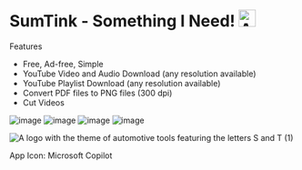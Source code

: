 # SumTink - Something I Need! <img src="https://github.com/user-attachments/assets/bfec6535-36de-49de-8787-732b97a7a69d" alt="Automotive Tools Logo" width="30" />

Features
- Free, Ad-free, Simple
- YouTube Video and Audio Download (any resolution available)
- YouTube Playlist Download (any resolution available)
- Convert PDF files to PNG files (300 dpi)
- Cut Videos

![image](https://github.com/user-attachments/assets/43050aec-e474-49cd-bf59-1432ea115013)
![image](https://github.com/user-attachments/assets/ce57b01c-a9f3-4869-a6b5-8542f07812b0)
![image](https://github.com/user-attachments/assets/8fd81e88-4c6f-46dd-a473-5a56f2be521c)
![image](https://github.com/user-attachments/assets/1e6ec982-42ba-4146-8748-6ca04ab7df21)





![A logo with the theme of automotive tools featuring the letters S and T (1)](https://github.com/user-attachments/assets/0a72a4db-4919-44da-b3b9-af0116e56e5f)

App Icon: Microsoft Copilot
